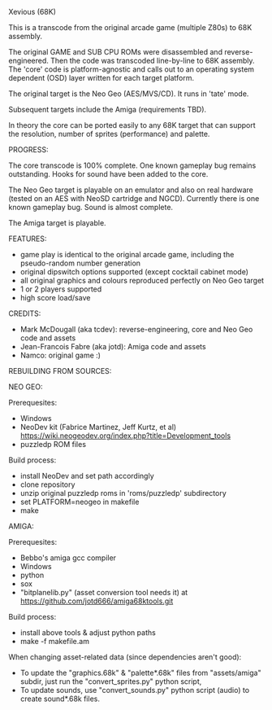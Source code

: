Xevious (68K)

This is a transcode from the original arcade game (multiple Z80s) to 68K assembly.

The original GAME and SUB CPU ROMs were disassembled and reverse-engineered. Then the code was transcoded line-by-line to 68K assembly. The 'core' code is platform-agnostic and calls out to an operating system dependent (OSD) layer written for each target platform.

The original target is the Neo Geo (AES/MVS/CD). It runs in 'tate' mode.

Subsequent targets include the Amiga (requirements TBD).

In theory the core can be ported easily to any 68K target that can support the resolution, number of sprites (performance) and palette.

PROGRESS:

The core transcode is 100% complete. One known gameplay bug remains outstanding. Hooks for sound have been added to the core.

The Neo Geo target is playable on an emulator and also on real hardware (tested on an AES with NeoSD cartridge and NGCD). Currently there is one known gameplay bug. Sound is almost complete.

The Amiga target is playable.

FEATURES:

- game play is identical to the original arcade game, including the pseudo-random
  number generation
- original dipswitch options supported (except cocktail cabinet mode)
- all original graphics and colours reproduced perfectly on Neo Geo target
- 1 or 2 players supported
- high score load/save

CREDITS:

- Mark McDougall (aka tcdev): reverse-engineering, core and Neo Geo code and assets
- Jean-Francois Fabre (aka jotd): Amiga code and assets
- Namco: original game :)

REBUILDING FROM SOURCES:

NEO GEO:

Prerequesites:

- Windows
- NeoDev kit (Fabrice Martinez, Jeff Kurtz, et al)  
  https://wiki.neogeodev.org/index.php?title=Development_tools
- puzzledp ROM files

Build process:

- install NeoDev and set path accordingly
- clone repository
- unzip original puzzledp roms in 'roms/puzzledp' subdirectory
- set PLATFORM=neogeo in makefile
- make

AMIGA:

Prerequesites:

- Bebbo's amiga gcc compiler
- Windows
- python
- sox
- "bitplanelib.py" (asset conversion tool needs it) at https://github.com/jotd666/amiga68ktools.git

Build process:

- install above tools & adjust python paths
- make -f makefile.am

When changing asset-related data (since dependencies aren't good):

- To update the "graphics.68k" & "palette*.68k" files from "assets/amiga" subdir, 
  just run the "convert_sprites.py" python script, 
- To update sounds, use "convert_sounds.py"
  python script (audio) to create sound*.68k files.

